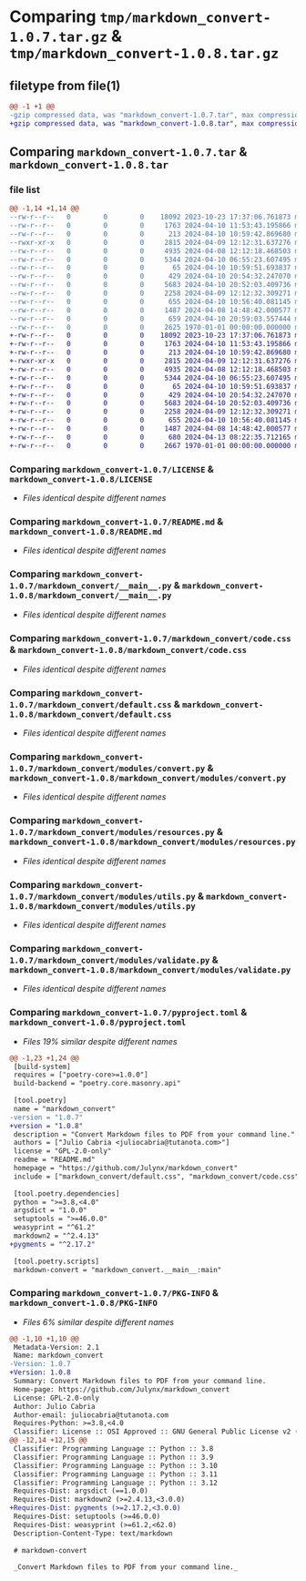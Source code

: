 # Comparing `tmp/markdown_convert-1.0.7.tar.gz` & `tmp/markdown_convert-1.0.8.tar.gz`

## filetype from file(1)

```diff
@@ -1 +1 @@
-gzip compressed data, was "markdown_convert-1.0.7.tar", max compression
+gzip compressed data, was "markdown_convert-1.0.8.tar", max compression
```

## Comparing `markdown_convert-1.0.7.tar` & `markdown_convert-1.0.8.tar`

### file list

```diff
@@ -1,14 +1,14 @@
--rw-r--r--   0        0        0    18092 2023-10-23 17:37:06.761873 markdown_convert-1.0.7/LICENSE
--rw-r--r--   0        0        0     1763 2024-04-10 11:53:43.195866 markdown_convert-1.0.7/README.md
--rw-r--r--   0        0        0      213 2024-04-10 10:59:42.869680 markdown_convert-1.0.7/markdown_convert/__init__.py
--rwxr-xr-x   0        0        0     2815 2024-04-09 12:12:31.637276 markdown_convert-1.0.7/markdown_convert/__main__.py
--rw-r--r--   0        0        0     4935 2024-04-08 12:12:18.468503 markdown_convert-1.0.7/markdown_convert/code.css
--rw-r--r--   0        0        0     5344 2024-04-10 06:55:23.607495 markdown_convert-1.0.7/markdown_convert/default.css
--rw-r--r--   0        0        0       65 2024-04-10 10:59:51.693837 markdown_convert-1.0.7/markdown_convert/modules/__init__.py
--rw-r--r--   0        0        0      429 2024-04-10 20:54:32.247070 markdown_convert-1.0.7/markdown_convert/modules/constants.py
--rw-r--r--   0        0        0     5683 2024-04-10 20:52:03.409736 markdown_convert-1.0.7/markdown_convert/modules/convert.py
--rw-r--r--   0        0        0     2258 2024-04-09 12:12:32.309271 markdown_convert-1.0.7/markdown_convert/modules/resources.py
--rw-r--r--   0        0        0      655 2024-04-10 10:56:40.081145 markdown_convert-1.0.7/markdown_convert/modules/utils.py
--rw-r--r--   0        0        0     1487 2024-04-08 14:48:42.000577 markdown_convert-1.0.7/markdown_convert/modules/validate.py
--rw-r--r--   0        0        0      659 2024-04-10 20:59:03.557444 markdown_convert-1.0.7/pyproject.toml
--rw-r--r--   0        0        0     2625 1970-01-01 00:00:00.000000 markdown_convert-1.0.7/PKG-INFO
+-rw-r--r--   0        0        0    18092 2023-10-23 17:37:06.761873 markdown_convert-1.0.8/LICENSE
+-rw-r--r--   0        0        0     1763 2024-04-10 11:53:43.195866 markdown_convert-1.0.8/README.md
+-rw-r--r--   0        0        0      213 2024-04-10 10:59:42.869680 markdown_convert-1.0.8/markdown_convert/__init__.py
+-rwxr-xr-x   0        0        0     2815 2024-04-09 12:12:31.637276 markdown_convert-1.0.8/markdown_convert/__main__.py
+-rw-r--r--   0        0        0     4935 2024-04-08 12:12:18.468503 markdown_convert-1.0.8/markdown_convert/code.css
+-rw-r--r--   0        0        0     5344 2024-04-10 06:55:23.607495 markdown_convert-1.0.8/markdown_convert/default.css
+-rw-r--r--   0        0        0       65 2024-04-10 10:59:51.693837 markdown_convert-1.0.8/markdown_convert/modules/__init__.py
+-rw-r--r--   0        0        0      429 2024-04-10 20:54:32.247070 markdown_convert-1.0.8/markdown_convert/modules/constants.py
+-rw-r--r--   0        0        0     5683 2024-04-10 20:52:03.409736 markdown_convert-1.0.8/markdown_convert/modules/convert.py
+-rw-r--r--   0        0        0     2258 2024-04-09 12:12:32.309271 markdown_convert-1.0.8/markdown_convert/modules/resources.py
+-rw-r--r--   0        0        0      655 2024-04-10 10:56:40.081145 markdown_convert-1.0.8/markdown_convert/modules/utils.py
+-rw-r--r--   0        0        0     1487 2024-04-08 14:48:42.000577 markdown_convert-1.0.8/markdown_convert/modules/validate.py
+-rw-r--r--   0        0        0      680 2024-04-13 08:22:35.712165 markdown_convert-1.0.8/pyproject.toml
+-rw-r--r--   0        0        0     2667 1970-01-01 00:00:00.000000 markdown_convert-1.0.8/PKG-INFO
```

### Comparing `markdown_convert-1.0.7/LICENSE` & `markdown_convert-1.0.8/LICENSE`

 * *Files identical despite different names*

### Comparing `markdown_convert-1.0.7/README.md` & `markdown_convert-1.0.8/README.md`

 * *Files identical despite different names*

### Comparing `markdown_convert-1.0.7/markdown_convert/__main__.py` & `markdown_convert-1.0.8/markdown_convert/__main__.py`

 * *Files identical despite different names*

### Comparing `markdown_convert-1.0.7/markdown_convert/code.css` & `markdown_convert-1.0.8/markdown_convert/code.css`

 * *Files identical despite different names*

### Comparing `markdown_convert-1.0.7/markdown_convert/default.css` & `markdown_convert-1.0.8/markdown_convert/default.css`

 * *Files identical despite different names*

### Comparing `markdown_convert-1.0.7/markdown_convert/modules/convert.py` & `markdown_convert-1.0.8/markdown_convert/modules/convert.py`

 * *Files identical despite different names*

### Comparing `markdown_convert-1.0.7/markdown_convert/modules/resources.py` & `markdown_convert-1.0.8/markdown_convert/modules/resources.py`

 * *Files identical despite different names*

### Comparing `markdown_convert-1.0.7/markdown_convert/modules/utils.py` & `markdown_convert-1.0.8/markdown_convert/modules/utils.py`

 * *Files identical despite different names*

### Comparing `markdown_convert-1.0.7/markdown_convert/modules/validate.py` & `markdown_convert-1.0.8/markdown_convert/modules/validate.py`

 * *Files identical despite different names*

### Comparing `markdown_convert-1.0.7/pyproject.toml` & `markdown_convert-1.0.8/pyproject.toml`

 * *Files 19% similar despite different names*

```diff
@@ -1,23 +1,24 @@
 [build-system]
 requires = ["poetry-core>=1.0.0"]
 build-backend = "poetry.core.masonry.api"
 
 [tool.poetry]
 name = "markdown_convert"
-version = "1.0.7"
+version = "1.0.8"
 description = "Convert Markdown files to PDF from your command line."
 authors = ["Julio Cabria <juliocabria@tutanota.com>"]
 license = "GPL-2.0-only"
 readme = "README.md"
 homepage = "https://github.com/Julynx/markdown_convert"
 include = ["markdown_convert/default.css", "markdown_convert/code.css"]
 
 [tool.poetry.dependencies]
 python = ">=3.8,<4.0"
 argsdict = "1.0.0"
 setuptools = ">=46.0.0"
 weasyprint = "^61.2"
 markdown2 = "^2.4.13"
+pygments = "^2.17.2"
 
 [tool.poetry.scripts]
 markdown-convert = "markdown_convert.__main__:main"
```

### Comparing `markdown_convert-1.0.7/PKG-INFO` & `markdown_convert-1.0.8/PKG-INFO`

 * *Files 6% similar despite different names*

```diff
@@ -1,10 +1,10 @@
 Metadata-Version: 2.1
 Name: markdown_convert
-Version: 1.0.7
+Version: 1.0.8
 Summary: Convert Markdown files to PDF from your command line.
 Home-page: https://github.com/Julynx/markdown_convert
 License: GPL-2.0-only
 Author: Julio Cabria
 Author-email: juliocabria@tutanota.com
 Requires-Python: >=3.8,<4.0
 Classifier: License :: OSI Approved :: GNU General Public License v2 (GPLv2)
@@ -12,14 +12,15 @@
 Classifier: Programming Language :: Python :: 3.8
 Classifier: Programming Language :: Python :: 3.9
 Classifier: Programming Language :: Python :: 3.10
 Classifier: Programming Language :: Python :: 3.11
 Classifier: Programming Language :: Python :: 3.12
 Requires-Dist: argsdict (==1.0.0)
 Requires-Dist: markdown2 (>=2.4.13,<3.0.0)
+Requires-Dist: pygments (>=2.17.2,<3.0.0)
 Requires-Dist: setuptools (>=46.0.0)
 Requires-Dist: weasyprint (>=61.2,<62.0)
 Description-Content-Type: text/markdown
 
 # markdown-convert
 
 _Convert Markdown files to PDF from your command line._
```

